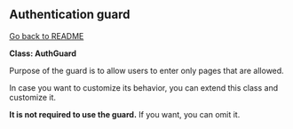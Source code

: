 ## Authentication guard

[Go back to README](../../README.md)

**Class: AuthGuard**

Purpose of the guard is to allow users to enter only pages that are allowed.

In case you want to customize its behavior, you can extend this class and customize it.

**It is not required to use the guard.** If you want, you can omit it.

